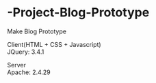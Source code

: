 # -Project-Blog-Prototype  

Make Blog Prototype    

Client(HTML + CSS + Javascript)  
JQuery: 3.4.1    

Server  
Apache: 2.4.29
